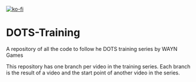 [![ko-fi](https://ko-fi.com/img/githubbutton_sm.svg)](https://ko-fi.com/M4M8UEQP8)

# DOTS-Training
A repository of all the code to follow he DOTS training series by WAYN Games

This repository has one branch per video in the training series.
Each branch is the result of a video and the start point of another video in the series.
